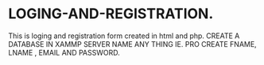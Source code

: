 # LOGING-AND-REGISTRATION.
This is loging and registration form created in html and php.
CREATE A DATABASE IN XAMMP SERVER NAME ANY THING IE. PRO 
CREATE  FNAME, LNAME , EMAIL AND PASSWORD.
